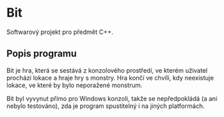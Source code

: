 # Bit
Softwarový projekt pro předmět C++.

## Popis programu
Bit je hra, která se sestává z konzolového prostředí, ve kterém uživatel prochází lokace a hraje hry s monstry. Hra končí ve chvíli, kdy neexistuje lokace, ve které by bylo neporažené monstrum.

Bit byl vyvynut přímo pro Windows konzoli, takže se nepředpokládá (a ani nebylo testováno), zda je program spustitelný i na jiných platformách.